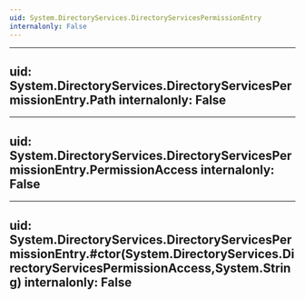 ```yaml
---
uid: System.DirectoryServices.DirectoryServicesPermissionEntry
internalonly: False
---
```


---
uid: System.DirectoryServices.DirectoryServicesPermissionEntry.Path
internalonly: False
---

---
uid: System.DirectoryServices.DirectoryServicesPermissionEntry.PermissionAccess
internalonly: False
---

---
uid: System.DirectoryServices.DirectoryServicesPermissionEntry.#ctor(System.DirectoryServices.DirectoryServicesPermissionAccess,System.String)
internalonly: False
---
